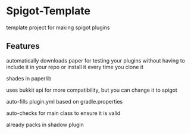 # Spigot-Template
template project for making spigot plugins

## Features
automatically downloads paper for testing your plugins without having to include it in your repo or install it every time you clone it

shades in paperlib

uses bukkit api for more compatibility, but you can change it to spigot

auto-fills plugin.yml based on gradle.properties

auto-checks for main class to ensure it is valid

already packs in shadow plugin


